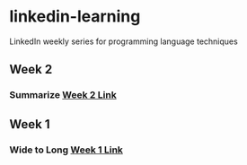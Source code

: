 # linkedin-learning
LinkedIn weekly series for programming language techniques

## Week 2
### Summarize [Week 2 Link](https://github.com/Tgordon523/linkedin-learning/tree/main/Week2)

## Week 1
### Wide to Long [Week 1 Link](https://github.com/Tgordon523/linkedin-learning/tree/main/Week1)
